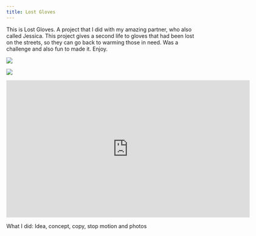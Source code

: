 ```yaml
---
title: Lost Gloves
---
```

<div class="post-container">

<div class="text-idea">

This is Lost Gloves. A project that I did with my amazing partner, who also called Jessica. This project gives a second life to gloves that had been lost on the streets, so they can go back to warming those in need. Was a challenge and also fun to made it. Enjoy.

</div>

<div class="img-idea">

![](https://ucarecdn.com/a5da2e6e-b98f-4e49-9ee9-83c659bf3e91/)

![](https://ucarecdn.com/5b5bf15c-fb1c-4302-8934-3cf0d0574d83/)

</div>

</div>

<iframe title="vimeo-player" src="https://player.vimeo.com/video/223200678" width="640" height="360" frameborder="0" allowfullscreen></iframe>

What I did: Idea, concept, copy, stop motion and photos